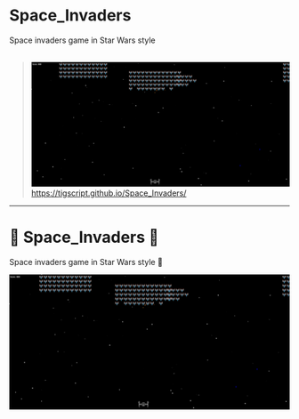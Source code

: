 # Space_Invaders
Space invaders game in Star Wars style <br />
<br />
>![Landing](imagenes/foto.png)
https://tigscript.github.io/Space_Invaders/

-----
# 👾 Space_Invaders 👾
Space invaders game in Star Wars style 🚀

[![Landing](imagenes/foto.png)](https://tigscript.github.io/Space_Invaders/)
